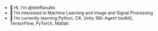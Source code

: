 - 👋 Hi, I’m @lsteffanutto
- 👀 I’m interested in Machine Learning and Image and Signal Processing
- 🌱 I’m currently learning Python, C#, Unity (ML-Agent toolkit), TensorFlow, PyTorch, Matlab

<!---
lsteffanutto/lsteffanutto is a ✨ special ✨ repository because its `README.md` (this file) appears on your GitHub profile.
You can click the Preview link to take a look at your changes.
--->
